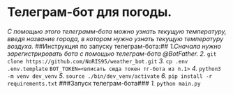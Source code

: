# Телеграм-бот для погоды.
_С помощью этого телеграмм-бота можно узнать текущую температуру, введя название города, в котором нужно узнать текущую температуру воздуха._
##Инструкция по запуску телеграм-бота:##
_1.Сначала нужно зарегистрировать бота с помощью телеграм-бота @BotFather._
_2._
```git clone https://github.com/NoRIS95/weather_bot.git```
_3._
```cp .env .env.template```
```BOT_TOKEN=<вписать сюда токен тг-бота из п.1>```
_4._
```python3 -m venv dev_venv```
_5._
```source ./bin/dev_venv/activate```
_6._
```pip install -r requirements.txt```
###Запуск телеграм-бота###
_1._
```python main.py```
